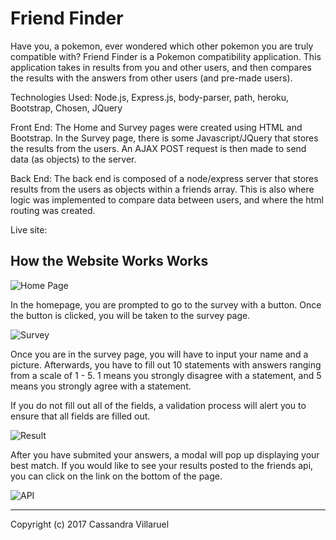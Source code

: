# Friend Finder

Have you, a pokemon, ever wondered which other pokemon you are truly compatible with?
Friend Finder is a Pokemon compatibility application. This application takes in results from you and other users, and then compares the results with the answers from other users (and pre-made users).

Technologies Used:
Node.js, Express.js, body-parser, path, heroku, Bootstrap, Chosen, JQuery

Front End: 
The Home and Survey pages were created using HTML and Bootstrap. In the Survey page, there is some Javascript/JQuery that stores the results from the users. An AJAX POST request is then made to send data (as objects) to the server. 

Back End: 
The back end is composed of a node/express server that stores results from the users as objects within a friends array. This is also where logic was implemented to compare data between users, and where the html routing was created. 

Live site: 

## How the Website Works Works 

![Home Page](.images/1.png)

In the homepage, you are prompted to go to the survey with a button. Once the button is clicked, you will be taken to the survey page.

![Survey](.images/2.png)

Once you are in the survey page, you will have to input your name and a picture. Afterwards, you have to fill out 10 statements with answers ranging from a scale of 1 - 5. 1 means you strongly disagree with a statement, and 5 means you strongly agree with a statement.

If you do not fill out all of the fields, a validation process will alert you to ensure that all fields are filled out. 

![Result](.images/3.png)

After you have submited your answers, a modal will pop up displaying your best match. 
If you would like to see your results posted to the friends api, you can click on the link on the bottom of the page.

![API](.images/4.png)


- - -

Copyright (c) 2017 Cassandra Villaruel